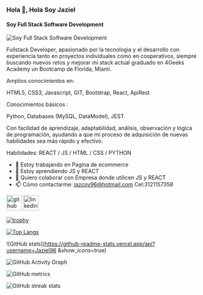 ### Hola 👋, Hola Soy Jaziel
#### Soy Full Stack Software Development
![Soy Full Stack Software Development](https://media.licdn.com/dms/image/D5616AQF_T_iZ1lvYWQ/profile-displaybackgroundimage-shrink_350_1400/0/1672434760242?e=1678924800&v=beta&t=k3MB6FkNRmsRlADnR-f6hY9_3zu7iMKqQRKxgbPirq8)

Fullstack Developer, apasionado por la tecnologia y el desarrollo con experiencia tanto en proyectos individuales como en cooperativos, siempre buscando nuevos retos y mejorar mi stack actual graduado en 4Geeks Academy un Bootcamp de Florida, Miami.

Amplios conocimientos en:

HTML5, CSS3, Javascript, GIT, Bootstrap, React, ApiRest

Conocimientos básicos :

Python, Databases (MySQL, DataModel), JEST.

Con facilidad de aprendizaje, adaptabilidad, análisis, observación y lógica de programación, ayudando a que mi proceso de adquisición de nuevas habilidades sea más rápido y efectivo.


Habilidades:  REACT / JS / HTML / CSS / PYTHON 

- 🔭 Estoy trabajando en Pagina de ecommerce 
- 🌱 Estoy aprendiendo JS y REACT 
- 👯 Quiero colaborar con Empresa donde utilicen JS y REACT 
- 📫 Cómo contactarme: jazcov96@hotmail.com Cel:3121157358 


[<img src='https://cdn.jsdelivr.net/npm/simple-icons@3.0.1/icons/github.svg' alt='github' height='40'>](https://github.com/Jaziel96 )  [<img src='https://cdn.jsdelivr.net/npm/simple-icons@3.0.1/icons/linkedin.svg' alt='linkedin' height='40'>](https://www.linkedin.com/in/www.linkedin.com/in/jaziel-isai-anguiano-mariz-7014931a0/)  

[![trophy](https://github-profile-trophy.vercel.app/?username=Jaziel96 )](https://github.com/ryo-ma/github-profile-trophy)

[![Top Langs](https://github-readme-stats.vercel.app/api/top-langs/?username=Jaziel96 )](https://github.com/anuraghazra/github-readme-stats)

![GitHub stats](https://github-readme-stats.vercel.app/api?username=Jaziel96 &show_icons=true)  

![GitHub Activity Graph](https://activity-graph.herokuapp.com/graph?username=Jaziel96 )  

![GitHub metrics](https://metrics.lecoq.io/Jaziel96 )  

![GitHub streak stats](https://streak-stats.demolab.com/?user=Jaziel96 )  

